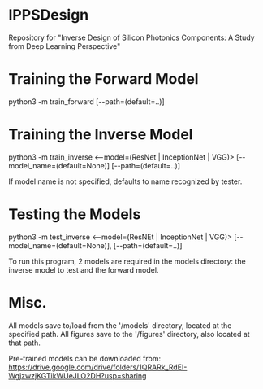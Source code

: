 # IPPSDesign

Repository for "Inverse Design of Silicon Photonics Components: A Study from Deep Learning Perspective" 

# Training the Forward Model

python3 -m train_forward [--path=(default=..)]

# Training the Inverse Model

python3 -m train_inverse <--model=(ResNet | InceptionNet | VGG)> [--model_name=(default=None)] [--path=(default=..)]

If model name is not specified, defaults to name recognized by tester.

# Testing the Models

python3 -m test_inverse <--model=(ResNEt | InceptionNet | VGG)> [--model_name=(default=None)], [--path=(default=..)]

To run this program, 2 models are required in the models directory: the inverse model to test and the forward model.

# Misc.

All models save to/load from the '/models' directory, located at the specified path. All figures save to the '/figures' directory, also located at that path.

Pre-trained models can be downloaded from: https://drive.google.com/drive/folders/1QRARk_RdEI-WgjzwzjKGTikWUeJLO2DH?usp=sharing
